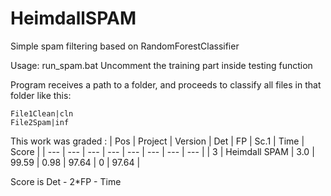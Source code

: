 # HeimdallSPAM

Simple spam filtering based on RandomForestClassifier

Usage: run_spam.bat
Uncomment the training part inside testing function

Program receives a path to a folder, and proceeds to classify all files in that folder like this:
```
File1Clean|cln
File2Spam|inf
```

This work was graded :
| Pos | Project | Version | Det | FP | Sc.1 | Time | Score |
|  --- |  --- |  --- |  --- |  --- |  --- |  --- |  --- |
| 3 | Heimdall SPAM | 3.0 | 99.59 | 0.98 | 97.64 | 0 | 97.64 |

Score is Det - 2*FP - Time
